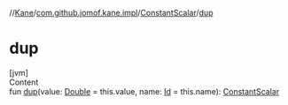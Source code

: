 //[Kane](../../index.md)/[com.github.jomof.kane.impl](../index.md)/[ConstantScalar](index.md)/[dup](dup.md)



# dup  
[jvm]  
Content  
fun [dup](dup.md)(value: [Double](https://kotlinlang.org/api/latest/jvm/stdlib/kotlin/-double/index.html) = this.value, name: [Id](../index.md#%5Bcom.github.jomof.kane.impl%2FId%2F%2F%2FPointingToDeclaration%2F%5D%2FClasslikes%2F-2059381145) = this.name): [ConstantScalar](index.md)  



